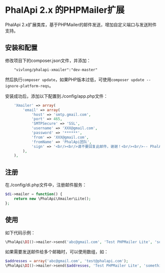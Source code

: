 # PhalApi 2.x 的PHPMailer扩展
PhalApi 2.x扩展类库，基于PHPMailer的邮件发送，增加自定义端口与发送附件支持。

## 安装和配置
修改项目下的composer.json文件，并添加：  
```
    "vivlong/phalapi-xmailer":"dev-master"
```
然后执行```composer update```，如果PHP版本过低，可使用```composer update --ignore-platform-reqs```。  

安装成功后，添加以下配置到./config/app.php文件：  
```php
    'Xmailer' => array(
        'email' => array(
            'host' => 'smtp.gmail.com',
            'port' => 465,
            'SMTPSecure' => 'SSL',
            'username' => 'XXX@gmail.com',
            'password' => '******',
            'from' => 'XXX@gmail.com',
            'fromName' => 'PhalApi团队',
            'sign' => '<br/><br/>请不要回复此邮件，谢谢！<br/><br/>-- PhalApi团队敬上 ',
        ),
    ),
```

## 注册
在./config/di.php文件中，注册邮件服务：  
```php
$di->mailer = function() {
    return new \PhalApi\Xmailer\Lite();
};
```

## 使用
如下代码示例：
```php
\PhalApi\DI()->mailer->send('abc@gmail.com', 'Test PHPMailer Lite', 'something here ...');
```

如果需要发送邮件给多个邮箱时，可以使用数组，如：  
```php
$addresses = array('abc@gmail.com', 'test@phalapi.com');
\PhalApi\DI()->mailer->send($addresses, 'Test PHPMailer Lite', 'something here ...');
```
